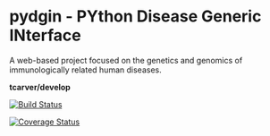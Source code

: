 # pydgin - PYthon Disease Generic INterface

A web-based project focused on the genetics and genomics of immunologically related human diseases.

**tcarver/develop**

[![Build Status](https://travis-ci.org/tcarver/pydgin.svg?branch=develop)](https://travis-ci.org/tcarver/pydgin)

[![Coverage Status](https://coveralls.io/repos/github/tcarver/pydgin/badge.svg?branch=develop)](https://coveralls.io/github/tcarver/pydgin?branch=develop)

